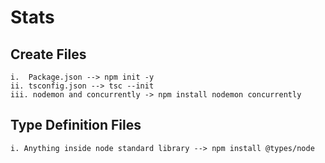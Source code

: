 # Stats

## Create Files

    i.  Package.json --> npm init -y
    ii. tsconfig.json --> tsc --init
    iii. nodemon and concurrently -> npm install nodemon concurrently

## Type Definition Files

    i. Anything inside node standard library --> npm install @types/node
